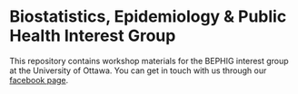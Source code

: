 # Biostatistics, Epidemiology & Public Health Interest Group

This repository contains workshop materials for the BEPHIG interest group at the University of Ottawa.
You can get in touch with us through our [facebook page](https://www.facebook.com/BEPHIG/).